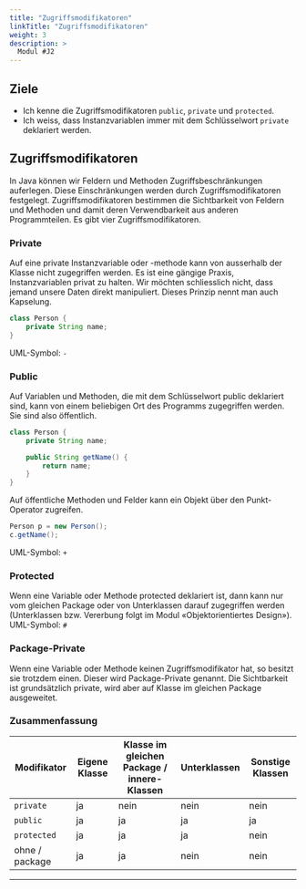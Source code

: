 ```yaml
---
title: "Zugriffsmodifikatoren"
linkTitle: "Zugriffsmodifikatoren"
weight: 3
description: >
  Modul #J2
---
```


## Ziele
* Ich kenne die Zugriffsmodifikatoren `public`, `private` und `protected`.
* Ich weiss, dass Instanzvariablen immer mit dem Schlüsselwort `private` deklariert werden.

## Zugriffsmodifikatoren
In Java können wir Feldern und Methoden Zugriffsbeschränkungen auferlegen. Diese Einschränkungen werden durch Zugriffsmodifikatoren festgelegt.
Zugriffsmodifikatoren bestimmen die Sichtbarkeit von Feldern und Methoden und damit deren Verwendbarkeit aus anderen Programmteilen.
Es gibt vier Zugriffsmodifikatoren.

### Private
Auf eine private Instanzvariable oder -methode kann von ausserhalb der Klasse nicht zugegriffen werden.
Es ist eine gängige Praxis, Instanzvariablen privat zu halten. Wir möchten schliesslich nicht, dass jemand unsere Daten direkt manipuliert. Dieses Prinzip nennt man auch Kapselung.
```java
class Person {
    private String name;
}
```
UML-Symbol: `-`

### Public
Auf Variablen und Methoden, die mit dem Schlüsselwort public deklariert sind, kann von einem beliebigen Ort des Programms zugegriffen werden.
Sie sind also öffentlich.
```java
class Person {
	private String name;

	public String getName() {
		return name;
	}
}
```
Auf öffentliche Methoden und Felder kann ein Objekt über den Punkt-Operator zugreifen.
```java
Person p = new Person();
c.getName();
```
UML-Symbol: `+`

### Protected
Wenn eine Variable oder Methode protected deklariert ist, dann kann nur vom gleichen Package oder von Unterklassen darauf zugegriffen werden (Unterklassen bzw. Vererbung folgt im Modul «Objektorientiertes Design»).
UML-Symbol: `#`

### Package-Private
Wenn eine Variable oder Methode keinen Zugriffsmodifikator hat, so besitzt sie trotzdem einen. Dieser wird Package-Private genannt. Die Sichtbarkeit ist grundsätzlich private, wird aber auf Klasse im gleichen Package ausgeweitet.

### Zusammenfassung
| Modifikator      | Eigene Klasse | Klasse im gleichen Package / innere-Klassen | Unterklassen | Sonstige Klassen |
|------------------|---------------|---------------------------------------------|--------------|------------------|
| `private`        | ja            | nein                                        | nein         | nein             |
| `public`         | ja            | ja                                          | ja           | ja               |
| `protected`      | ja            | ja                                          | ja           | nein             |
| ohne / package   | ja            | ja                                          | nein         | nein             |

---
